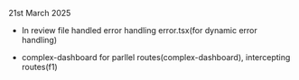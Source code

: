 21st March 2025
- In review file handled error handling
error.tsx(for dynamic error handling)

- complex-dashboard for parllel routes(complex-dashboard), intercepting routes(f1)